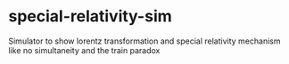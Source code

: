# special-relativity-sim
Simulator to show lorentz transformation and special relativity mechanism like no simultaneity and the train paradox
